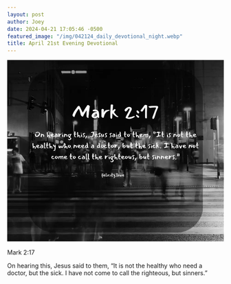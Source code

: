 ```yaml
---
layout: post
author: Joey
date: 2024-04-21 17:05:46 -0500
featured_image: "/img/042124_daily_devotional_night.webp"
title: April 21st Evening Devotional
---
```


[![April 21th 2024 - Evening Devotional](/img/042124_daily_devotional_night.webp)](/img/042124_daily_devotional_night.webp)

Mark 2:17

On hearing this, Jesus said to them, “It is not the healthy who need a doctor, but the sick. I have not come to call the righteous, but sinners.”